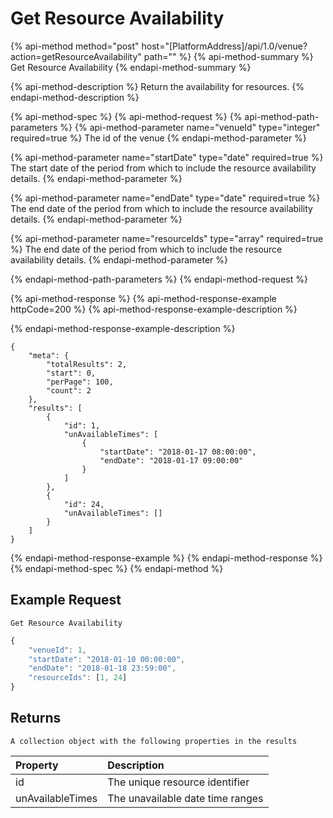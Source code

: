 # Get Resource Availability

{% api-method method="post" host="\[PlatformAddress\]/api/1.0/venue?action=getResourceAvailability" path="" %}
{% api-method-summary %}
Get Resource Availability
{% endapi-method-summary %}

{% api-method-description %}
Return the availability for resources.
{% endapi-method-description %}

{% api-method-spec %}
{% api-method-request %}
{% api-method-path-parameters %}
{% api-method-parameter name="venueId" type="integer" required=true %}
The id of the venue
{% endapi-method-parameter %}

{% api-method-parameter name="startDate" type="date" required=true %}
The start date of the period from which to include the resource availability details.
{% endapi-method-parameter %}

{% api-method-parameter name="endDate" type="date" required=true %}
The end date of the period from which to include the resource availability details.
{% endapi-method-parameter %}

{% api-method-parameter name="resourceIds" type="array" required=true %}
The end date of the period from which to include the resource availability details.
{% endapi-method-parameter %}

{% endapi-method-path-parameters %}
{% endapi-method-request %}

{% api-method-response %}
{% api-method-response-example httpCode=200 %}
{% api-method-response-example-description %}

{% endapi-method-response-example-description %}

```text
{
    "meta": {
        "totalResults": 2,
        "start": 0,
        "perPage": 100,
        "count": 2
    },
    "results": [
        {
            "id": 1,
            "unAvailableTimes": [
                {
                    "startDate": "2018-01-17 08:00:00",
                    "endDate": "2018-01-17 09:00:00"
                }
            ]
        },
        {
            "id": 24,
            "unAvailableTimes": []
        }
    ]
}
```
{% endapi-method-response-example %}
{% endapi-method-response %}
{% endapi-method-spec %}
{% endapi-method %}

## Example Request

`Get Resource Availability`

```javascript
{
    "venueId": 1,
    "startDate": "2018-01-10 00:00:00",
    "endDate": "2018-01-18 23:59:00",
    "resourceIds": [1, 24]
}
```

## Returns

`A collection object with the following properties in the results`

| Property | Description |
| :--- | :--- |
| id | The unique resource identifier |
| unAvailableTimes | The unavailable date time ranges |